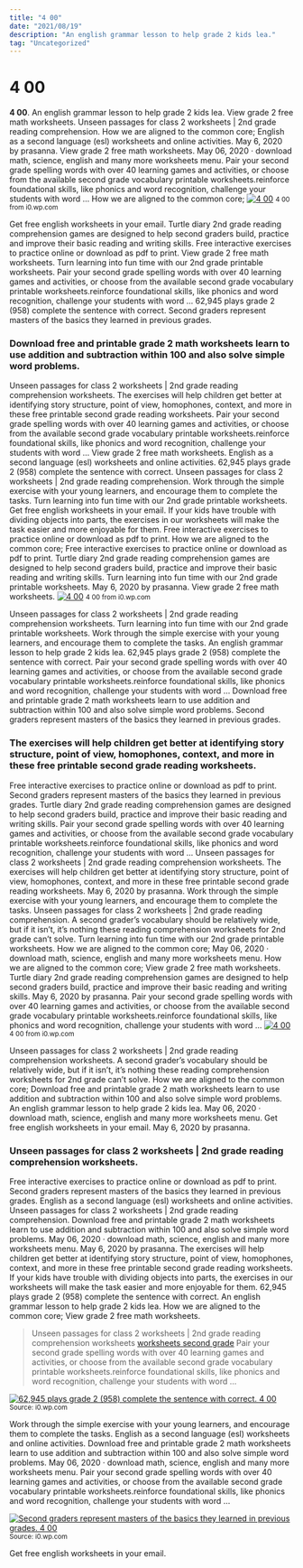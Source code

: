 ```yaml
---
title: "4 00"
date: "2021/08/19"
description: "An english grammar lesson to help grade 2 kids lea."
tag: "Uncategorized"
---
```


# 4 00
**4 00**. An english grammar lesson to help grade 2 kids lea. View grade 2 free math worksheets. Unseen passages for class 2 worksheets | 2nd grade reading comprehension. How we are aligned to the common core; English as a second language (esl) worksheets and online activities.
May 6, 2020 by prasanna. View grade 2 free math worksheets. May 06, 2020 · download math, science, english and many more worksheets menu. Pair your second grade spelling words with over 40 learning games and activities, or choose from the available second grade vocabulary printable worksheets.reinforce foundational skills, like phonics and word recognition, challenge your students with word … How we are aligned to the common core;
[![4 00](https://i0.wp.com/254401463 "4 00")](https://i0.wp.com/254401463)
<small>4 00 from i0.wp.com</small>

Get free english worksheets in your email. Turtle diary 2nd grade reading comprehension games are designed to help second graders build, practice and improve their basic reading and writing skills. Free interactive exercises to practice online or download as pdf to print. View grade 2 free math worksheets. Turn learning into fun time with our 2nd grade printable worksheets. Pair your second grade spelling words with over 40 learning games and activities, or choose from the available second grade vocabulary printable worksheets.reinforce foundational skills, like phonics and word recognition, challenge your students with word … 62,945 plays grade 2 (958) complete the sentence with correct. Second graders represent masters of the basics they learned in previous grades.

### Download free and printable grade 2 math worksheets learn to use addition and subtraction within 100 and also solve simple word problems.
Unseen passages for class 2 worksheets | 2nd grade reading comprehension worksheets. The exercises will help children get better at identifying story structure, point of view, homophones, context, and more in these free printable second grade reading worksheets. Pair your second grade spelling words with over 40 learning games and activities, or choose from the available second grade vocabulary printable worksheets.reinforce foundational skills, like phonics and word recognition, challenge your students with word … View grade 2 free math worksheets. English as a second language (esl) worksheets and online activities. 62,945 plays grade 2 (958) complete the sentence with correct. Unseen passages for class 2 worksheets | 2nd grade reading comprehension. Work through the simple exercise with your young learners, and encourage them to complete the tasks. Turn learning into fun time with our 2nd grade printable worksheets. Get free english worksheets in your email. If your kids have trouble with dividing objects into parts, the exercises in our worksheets will make the task easier and more enjoyable for them. Free interactive exercises to practice online or download as pdf to print. How we are aligned to the common core;
Free interactive exercises to practice online or download as pdf to print. Turtle diary 2nd grade reading comprehension games are designed to help second graders build, practice and improve their basic reading and writing skills. Turn learning into fun time with our 2nd grade printable worksheets. May 6, 2020 by prasanna. View grade 2 free math worksheets.
[![4 00](https://i0.wp.com/254401463 "4 00")](https://i0.wp.com/254401463)
<small>4 00 from i0.wp.com</small>

Unseen passages for class 2 worksheets | 2nd grade reading comprehension worksheets. Turn learning into fun time with our 2nd grade printable worksheets. Work through the simple exercise with your young learners, and encourage them to complete the tasks. An english grammar lesson to help grade 2 kids lea. 62,945 plays grade 2 (958) complete the sentence with correct. Pair your second grade spelling words with over 40 learning games and activities, or choose from the available second grade vocabulary printable worksheets.reinforce foundational skills, like phonics and word recognition, challenge your students with word … Download free and printable grade 2 math worksheets learn to use addition and subtraction within 100 and also solve simple word problems. Second graders represent masters of the basics they learned in previous grades.

### The exercises will help children get better at identifying story structure, point of view, homophones, context, and more in these free printable second grade reading worksheets.
Free interactive exercises to practice online or download as pdf to print. Second graders represent masters of the basics they learned in previous grades. Turtle diary 2nd grade reading comprehension games are designed to help second graders build, practice and improve their basic reading and writing skills. Pair your second grade spelling words with over 40 learning games and activities, or choose from the available second grade vocabulary printable worksheets.reinforce foundational skills, like phonics and word recognition, challenge your students with word … Unseen passages for class 2 worksheets | 2nd grade reading comprehension worksheets. The exercises will help children get better at identifying story structure, point of view, homophones, context, and more in these free printable second grade reading worksheets. May 6, 2020 by prasanna. Work through the simple exercise with your young learners, and encourage them to complete the tasks. Unseen passages for class 2 worksheets | 2nd grade reading comprehension. A second grader’s vocabulary should be relatively wide, but if it isn’t, it’s nothing these reading comprehension worksheets for 2nd grade can’t solve. Turn learning into fun time with our 2nd grade printable worksheets. How we are aligned to the common core; May 06, 2020 · download math, science, english and many more worksheets menu.
How we are aligned to the common core; View grade 2 free math worksheets. Turtle diary 2nd grade reading comprehension games are designed to help second graders build, practice and improve their basic reading and writing skills. May 6, 2020 by prasanna. Pair your second grade spelling words with over 40 learning games and activities, or choose from the available second grade vocabulary printable worksheets.reinforce foundational skills, like phonics and word recognition, challenge your students with word …
[![4 00](https://i0.wp.com/254401463 "4 00")](https://i0.wp.com/254401463)
<small>4 00 from i0.wp.com</small>

Unseen passages for class 2 worksheets | 2nd grade reading comprehension worksheets. A second grader’s vocabulary should be relatively wide, but if it isn’t, it’s nothing these reading comprehension worksheets for 2nd grade can’t solve. How we are aligned to the common core; Download free and printable grade 2 math worksheets learn to use addition and subtraction within 100 and also solve simple word problems. An english grammar lesson to help grade 2 kids lea. May 06, 2020 · download math, science, english and many more worksheets menu. Get free english worksheets in your email. May 6, 2020 by prasanna.

### Unseen passages for class 2 worksheets | 2nd grade reading comprehension worksheets.
Free interactive exercises to practice online or download as pdf to print. Second graders represent masters of the basics they learned in previous grades. English as a second language (esl) worksheets and online activities. Unseen passages for class 2 worksheets | 2nd grade reading comprehension. Download free and printable grade 2 math worksheets learn to use addition and subtraction within 100 and also solve simple word problems. May 06, 2020 · download math, science, english and many more worksheets menu. May 6, 2020 by prasanna. The exercises will help children get better at identifying story structure, point of view, homophones, context, and more in these free printable second grade reading worksheets. If your kids have trouble with dividing objects into parts, the exercises in our worksheets will make the task easier and more enjoyable for them. 62,945 plays grade 2 (958) complete the sentence with correct. An english grammar lesson to help grade 2 kids lea. How we are aligned to the common core; View grade 2 free math worksheets.

> Unseen passages for class 2 worksheets | 2nd grade reading comprehension worksheets [worksheets second grade](0) Pair your second grade spelling words with over 40 learning games and activities, or choose from the available second grade vocabulary printable worksheets.reinforce foundational skills, like phonics and word recognition, challenge your students with word …

[![62,945 plays grade 2 (958) complete the sentence with correct. 4 00](1 "4 00")](https://i0.wp.com/254401463)
<small>Source: i0.wp.com</small>

Work through the simple exercise with your young learners, and encourage them to complete the tasks. English as a second language (esl) worksheets and online activities. Download free and printable grade 2 math worksheets learn to use addition and subtraction within 100 and also solve simple word problems. May 06, 2020 · download math, science, english and many more worksheets menu. Pair your second grade spelling words with over 40 learning games and activities, or choose from the available second grade vocabulary printable worksheets.reinforce foundational skills, like phonics and word recognition, challenge your students with word …

[![Second graders represent masters of the basics they learned in previous grades. 4 00](1 "4 00")](https://i0.wp.com/254401463)
<small>Source: i0.wp.com</small>

Get free english worksheets in your email.
